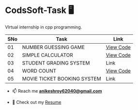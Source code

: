 # CodsSoft-Task 🖥️

VIrtual internship in cpp programming.

| SNo | Task | Link |
| ----------- | ----------- | ----------- |
| 01 | NUMBER GUESSING GAME | [View Code](https://github.com/Anikeshroy/CodSoft-Task/blob/main/Number_Guessing_Game(Task%201)) |
| 02 | SIMPLE CALCULATOR | [View Code](https://github.com/Anikeshroy/CodSoft-Task/blob/main/Simple_Calculator(Task%202)) |
| 03 | STUDENT GRADING SYSTEM | Link |
| 04 | WORD COUNT | [View Code](https://github.com/Anikeshroy/CodSoft-Task/blob/main/Task%204%20(Word_Count)) |
| 05 | MOVIE TICKET BOOKING SYSTEM | Link |

- 📫 Reach me **anikeshroy62040@gmail.com**

- 📄 Check out my [Resume](https://resume.io/r/htscIJqIf)
